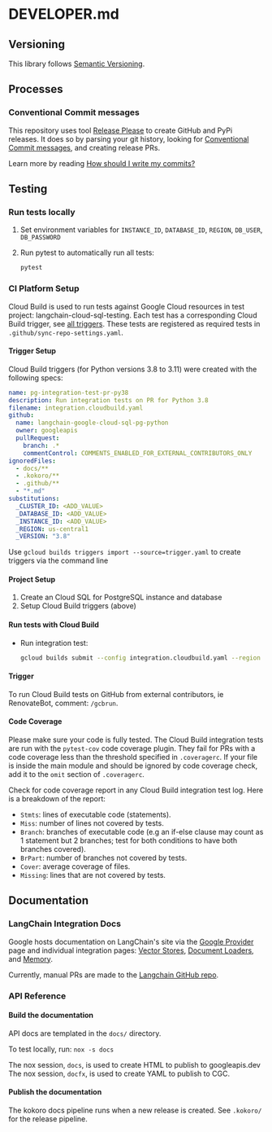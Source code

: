 # DEVELOPER.md

## Versioning

This library follows [Semantic Versioning](http://semver.org/).

## Processes

### Conventional Commit messages

This repository uses tool [Release Please](https://github.com/googleapis/release-please) to create GitHub and PyPi releases. It does so by parsing your
git history, looking for [Conventional Commit messages](https://www.conventionalcommits.org/),
and creating release PRs.

Learn more by reading [How should I write my commits?](https://github.com/googleapis/release-please?tab=readme-ov-file#how-should-i-write-my-commits)

## Testing

### Run tests locally

1. Set environment variables for `INSTANCE_ID`, `DATABASE_ID`, `REGION`, `DB_USER`, `DB_PASSWORD`

1. Run pytest to automatically run all tests:

    ```bash
    pytest
    ```

### CI Platform Setup

Cloud Build is used to run tests against Google Cloud resources in test project: langchain-cloud-sql-testing.
Each test has a corresponding Cloud Build trigger, see [all triggers][triggers].
These tests are registered as required tests in `.github/sync-repo-settings.yaml`.

#### Trigger Setup

Cloud Build triggers (for Python versions 3.8 to 3.11) were created with the following specs:

```YAML
name: pg-integration-test-pr-py38
description: Run integration tests on PR for Python 3.8
filename: integration.cloudbuild.yaml
github:
  name: langchain-google-cloud-sql-pg-python
  owner: googleapis
  pullRequest:
    branch: .*
    commentControl: COMMENTS_ENABLED_FOR_EXTERNAL_CONTRIBUTORS_ONLY
ignoredFiles:
  - docs/**
  - .kokoro/**
  - .github/**
  - "*.md"
substitutions:
  _CLUSTER_ID: <ADD_VALUE>
  _DATABASE_ID: <ADD_VALUE>
  _INSTANCE_ID: <ADD_VALUE>
  _REGION: us-central1
  _VERSION: "3.8"
```

Use `gcloud builds triggers import --source=trigger.yaml` to create triggers via the command line

#### Project Setup

1. Create an Cloud SQL for PostgreSQL instance and database
1. Setup Cloud Build triggers (above)

#### Run tests with Cloud Build

* Run integration test:

    ```bash
    gcloud builds submit --config integration.cloudbuild.yaml --region us-central1 --substitutions=_INSTANCE_ID=$INSTANCE_ID,_DATABASE_ID=$DATABASE_ID,_REGION=$REGION
    ```

#### Trigger

To run Cloud Build tests on GitHub from external contributors, ie RenovateBot, comment: `/gcbrun`.

#### Code Coverage
Please make sure your code is fully tested. The Cloud Build integration tests are run with the `pytest-cov` code coverage plugin. They fail for PRs with a code coverage less than the threshold specified in `.coveragerc`.  If your file is inside the main module and should be ignored by code coverage check, add it to the `omit` section of `.coveragerc`.

Check for code coverage report in any Cloud Build integration test log. 
Here is a breakdown of the report:
- `Stmts`:  lines of executable code (statements).
- `Miss`: number of lines not covered by tests.
- `Branch`: branches of executable code (e.g an if-else clause may count as 1 statement but 2 branches; test for both conditions to have both branches covered).
- `BrPart`: number of branches not covered by tests.
- `Cover`: average coverage of files.
- `Missing`: lines that are not covered by tests.

## Documentation

### LangChain Integration Docs

Google hosts documentation on LangChain's site via the [Google Provider][provider] page and individual integration pages:
[Vector Stores][vs], [Document Loaders][loaders], and [Memory][memory].

Currently, manual PRs are made to the [Langchain GitHub repo](https://github.com/langchain-ai/langchain).

### API Reference

#### Build the documentation
API docs are templated in the `docs/` directory.

To test locally, run: `nox -s docs`

The nox session, `docs`, is used to create HTML to publish to googleapis.dev
The nox session, `docfx`, is used to create YAML to publish to CGC.

#### Publish the documentation

The kokoro docs pipeline runs when a new release is created. See `.kokoro/` for the release pipeline.


[provider]: https://python.langchain.com/docs/integrations/platforms/google
[vs]: https://python.langchain.com/docs/integrations/vectorstores
[memory]: https://python.langchain.com/docs/integrations/memory
[loaders]: https://python.langchain.com/docs/integrations/document_loaders
[triggers]: https://console.cloud.google.com/cloud-build/triggers?e=13802955&project=langchain-cloud-sql-testing
[vectorstore]: https://github.com/googleapis/langchain-google-cloud-sql-pg-python/tree/main/docs/vector_store.ipynb
[loader]: https://github.com/googleapis/langchain-google-cloud-sql-pg-python/tree/main/docs/document_loader.ipynb
[history]: https://github.com/googleapis/langchain-google-cloud-sql-pg-python/tree/main/docs/chat_message_history.ipynb